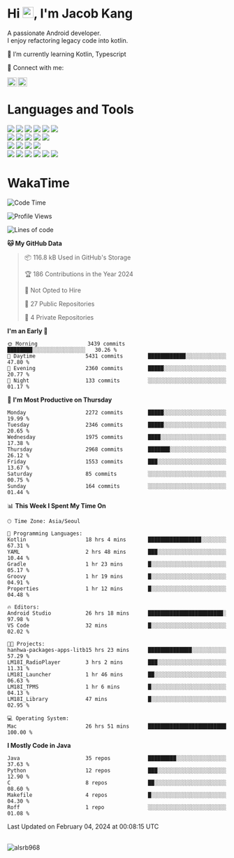 # Hi <img src="https://media.giphy.com/media/hvRJCLFzcasrR4ia7z/giphy.gif" width="25px">, I'm Jacob Kang
A passionate Android developer.
</br>
I enjoy refactoring legacy code into kotlin.

🌱 I’m currently learning Kotlin, Typescript

🤝 Connect with me:

<a href="https://www.linkedin.com/in/minkyu-kang-b7477b1b2/"><img align="left" src="https://raw.githubusercontent.com/yushi1007/yushi1007/main/images/linkedin.svg" alt="Minkyu Kang | LinkedIn" width="21px"/></a>
<a href="https://www.instagram.com/_jacob_kang/"><img align="left" src="https://raw.githubusercontent.com/yushi1007/yushi1007/main/images/instagram.svg" alt="Jacob Kang | Instagram" width="21px"/></a>

</br>

# Languages and Tools

<div align="left">
<img src="https://img.shields.io/badge/java-007396?logo=java&logoColor=white"/>
<img src="https://img.shields.io/badge/kotlin-7F52FF?logo=kotlin&logoColor=white"/>
<img src="https://img.shields.io/badge/python-3776AB?logo=python&logoColor=white"/>
<img src="https://img.shields.io/badge/bash shell-4EAA25?logo=gnubash&logoColor=white"/>
<img src="https://img.shields.io/badge/c-A8B9CC?logo=c&logoColor=white"/>
<img src="https://img.shields.io/badge/c++-00599C?logo=c%2b%2b&logoColor=white"/>
</div>
<div align="left">
<img src="https://img.shields.io/badge/git-F05032?logo=git&logoColor=white"/>
<img src="https://img.shields.io/badge/github-181717?logo=github&logoColor=white"/>
<img src="https://img.shields.io/badge/mysql-4479A1?logo=mysql&logoColor=white"/>
<img src="https://img.shields.io/badge/sqlite-003B57?logo=sqlite&logoColor=white"/>
<img src="https://img.shields.io/badge/amazon AWS-232F3E?logo=amazonaws&logoColor=white"/>
</div>
<div align="left">
<img src="https://img.shields.io/badge/android-3DDC84?logo=android&logoColor=white"/>
<img src="https://img.shields.io/badge/linux-FCC624?logo=linux&logoColor=white"/>
<img src="https://img.shields.io/badge/flask-000000?logo=flask&logoColor=white"/>
<img src="https://img.shields.io/badge/arduino-00979D?logo=arduino&logoColor=white"/>
</div>
<div align="left">
<img src="https://img.shields.io/badge/slack-4A154B?logo=slack&logoColor=white"/>
<img src="https://img.shields.io/badge/notion-000000?logo=notion&logoColor=white"/>
<img src="https://img.shields.io/badge/jira-0052CC?logo=jira&logoColor=white"/>
<img src="https://img.shields.io/badge/postman-FF6C37?logo=postman&logoColor=white"/>
<img src="https://img.shields.io/badge/intellij-000000?logo=intellijidea&logoColor=white"/>
<img src="https://img.shields.io/badge/pycharm-000000?logo=pycharm&logoColor=white"/>
</div>

# WakaTime

<!--START_SECTION:waka-->
![Code Time](http://img.shields.io/badge/Code%20Time-3%2C477%20hrs%2041%20mins-blue)

![Profile Views](http://img.shields.io/badge/Profile%20Views-0-blue)

![Lines of code](https://img.shields.io/badge/From%20Hello%20World%20I%27ve%20Written-7.8%20million%20lines%20of%20code-blue)

**🐱 My GitHub Data** 

> 📦 116.8 kB Used in GitHub's Storage 
 > 
> 🏆 186 Contributions in the Year 2024
 > 
> 🚫 Not Opted to Hire
 > 
> 📜 27 Public Repositories 
 > 
> 🔑 4 Private Repositories 
 > 
**I'm an Early 🐤** 

```text
🌞 Morning                3439 commits        ████████░░░░░░░░░░░░░░░░░   30.26 % 
🌆 Daytime                5431 commits        ████████████░░░░░░░░░░░░░   47.80 % 
🌃 Evening                2360 commits        █████░░░░░░░░░░░░░░░░░░░░   20.77 % 
🌙 Night                  133 commits         ░░░░░░░░░░░░░░░░░░░░░░░░░   01.17 % 
```
📅 **I'm Most Productive on Thursday** 

```text
Monday                   2272 commits        █████░░░░░░░░░░░░░░░░░░░░   19.99 % 
Tuesday                  2346 commits        █████░░░░░░░░░░░░░░░░░░░░   20.65 % 
Wednesday                1975 commits        ████░░░░░░░░░░░░░░░░░░░░░   17.38 % 
Thursday                 2968 commits        ███████░░░░░░░░░░░░░░░░░░   26.12 % 
Friday                   1553 commits        ███░░░░░░░░░░░░░░░░░░░░░░   13.67 % 
Saturday                 85 commits          ░░░░░░░░░░░░░░░░░░░░░░░░░   00.75 % 
Sunday                   164 commits         ░░░░░░░░░░░░░░░░░░░░░░░░░   01.44 % 
```


📊 **This Week I Spent My Time On** 

```text
🕑︎ Time Zone: Asia/Seoul

💬 Programming Languages: 
Kotlin                   18 hrs 4 mins       █████████████████░░░░░░░░   67.31 % 
YAML                     2 hrs 48 mins       ███░░░░░░░░░░░░░░░░░░░░░░   10.44 % 
Gradle                   1 hr 23 mins        █░░░░░░░░░░░░░░░░░░░░░░░░   05.17 % 
Groovy                   1 hr 19 mins        █░░░░░░░░░░░░░░░░░░░░░░░░   04.91 % 
Properties               1 hr 12 mins        █░░░░░░░░░░░░░░░░░░░░░░░░   04.48 % 

🔥 Editors: 
Android Studio           26 hrs 18 mins      ████████████████████████░   97.98 % 
VS Code                  32 mins             █░░░░░░░░░░░░░░░░░░░░░░░░   02.02 % 

🐱‍💻 Projects: 
hanhwa-packages-apps-litb15 hrs 23 mins      ██████████████░░░░░░░░░░░   57.29 % 
LM18I_RadioPlayer        3 hrs 2 mins        ███░░░░░░░░░░░░░░░░░░░░░░   11.31 % 
LM18I_Launcher           1 hr 46 mins        ██░░░░░░░░░░░░░░░░░░░░░░░   06.63 % 
LM18I_TPMS               1 hr 6 mins         █░░░░░░░░░░░░░░░░░░░░░░░░   04.13 % 
LM18I_Library            47 mins             █░░░░░░░░░░░░░░░░░░░░░░░░   02.95 % 

💻 Operating System: 
Mac                      26 hrs 51 mins      █████████████████████████   100.00 % 
```

**I Mostly Code in Java** 

```text
Java                     35 repos            █████████░░░░░░░░░░░░░░░░   37.63 % 
Python                   12 repos            ███░░░░░░░░░░░░░░░░░░░░░░   12.90 % 
C                        8 repos             ██░░░░░░░░░░░░░░░░░░░░░░░   08.60 % 
Makefile                 4 repos             █░░░░░░░░░░░░░░░░░░░░░░░░   04.30 % 
Roff                     1 repo              ░░░░░░░░░░░░░░░░░░░░░░░░░   01.08 % 
```




 Last Updated on February 04, 2024 at 00:08:15 UTC
<!--END_SECTION:waka-->

</br>

<div align="left">
<img align="left" src="https://github-readme-stats.vercel.app/api/top-langs?username=alsrb968&show_icons=true&locale=en&layout=compact&theme=dark" alt="alsrb968" />
</div>
